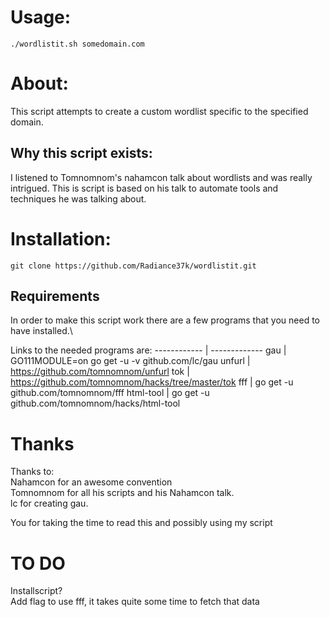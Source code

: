 # Usage:
`./wordlistit.sh somedomain.com`

# About:
This script attempts to create a custom wordlist specific to the specified domain.

## Why this script exists:
I listened to Tomnomnom's nahamcon talk about wordlists and was really intrigued. This is script is based on his talk to automate tools and techniques he was talking about.

# Installation:
`git clone https://github.com/Radiance37k/wordlistit.git`

## Requirements
In order to make this script work there are a few programs that you need to have installed.\

Links to the needed programs are:
------------ | -------------
gau | GO111MODULE=on go get -u -v github.com/lc/gau
unfurl | https://github.com/tomnomnom/unfurl
tok | https://github.com/tomnomnom/hacks/tree/master/tok
fff | go get -u github.com/tomnomnom/fff
html-tool | go get -u github.com/tomnomnom/hacks/html-tool

# Thanks
Thanks to:\
Nahamcon for an awesome convention\
Tomnomnom for all his scripts and his Nahamcon talk.\
lc for creating gau.

You for taking the time to read this and possibly using my script

# TO DO
Installscript?\
Add flag to use fff, it takes quite some time to fetch that data
